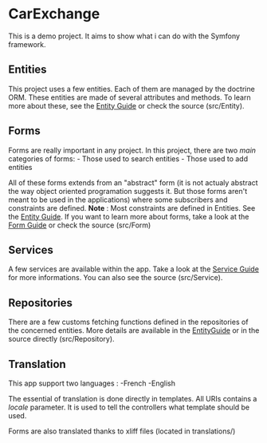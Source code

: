 # CarExchange
This is a demo project. It aims to show what i can do with the Symfony
framework.

## Entities
This project uses a few entities. Each of them are
managed by the doctrine ORM. These entities are made of several attributes and
methods. To learn more about these, see the [Entity Guide](docs/EntityGuide.md)
or check the source (src/Entity).

## Forms
Forms are really important in any project. In this project, there are two
*main* categories of forms:
	- Those used to search entities
	- Those used to add entities

All of these forms extends from an "abstract" form (it is not actualy abstract
the way object oriented programation suggests it. But those forms aren't meant
to be used in the applications) where some subscribers and constraints are
defined.
**Note** : Most constraints are defined in Entities. See the [Entity Guide](docs/EntityGuide.md).
If you want to learn more about forms, take a look at the [Form Guide](docs/FormGuide.md)
or check the source (src/Form)

## Services
A few services are available within the app. Take a look at the [Service Guide](docs/ServiceGuide.md)
for more informations. You can also see the source (src/Service).

## Repositories
There are a few customs fetching functions defined in the repositories of the
concerned entities. More details are available in the [EntityGuide](docs/EntityGuide.md)
or in the source directly (src/Repository).

## Translation
This app support two languages :
	-French
	-English

The essential of translation is done directly in templates. All URIs contains a
*locale* parameter. It is used to tell the controllers what template should be
used.

Forms are also translated thanks to xliff files (located in translations/)
